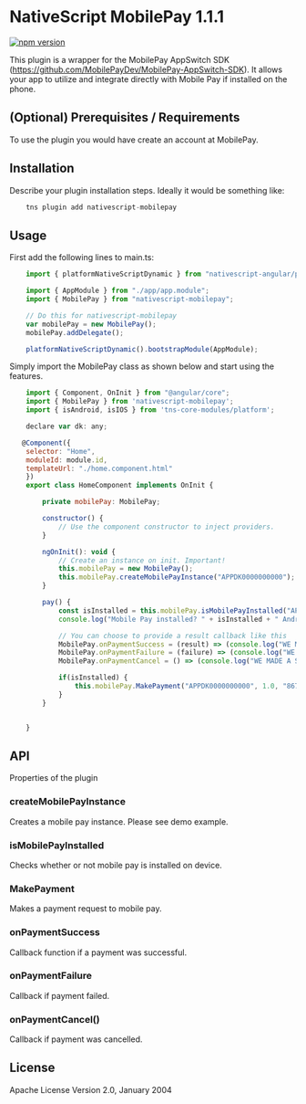 # NativeScript MobilePay 1.1.1

[![npm version](https://badge.fury.io/js/nativescript-mobilepay.svg)](https://badge.fury.io/js/nativescript-mobilepay)

This plugin is a wrapper for the MobilePay AppSwitch SDK (https://github.com/MobilePayDev/MobilePay-AppSwitch-SDK). It allows your app to utilize and integrate directly with Mobile Pay if installed on the phone.

## (Optional) Prerequisites / Requirements

To use the plugin you would have create an account at MobilePay.

## Installation

Describe your plugin installation steps. Ideally it would be something like:

```javascript
    tns plugin add nativescript-mobilepay
```

## Usage 

First add the following lines to main.ts:
```javascript
    import { platformNativeScriptDynamic } from "nativescript-angular/platform";

    import { AppModule } from "./app/app.module";
    import { MobilePay } from "nativescript-mobilepay";

    // Do this for nativescript-mobilepay
    var mobilePay = new MobilePay();
    mobilePay.addDelegate();

    platformNativeScriptDynamic().bootstrapModule(AppModule);

```

Simply import the MobilePay class as shown below and start using the features.
	
```javascript
    import { Component, OnInit } from "@angular/core";
    import { MobilePay } from 'nativescript-mobilepay';
    import { isAndroid, isIOS } from 'tns-core-modules/platform';

    declare var dk: any;

   @Component({
    selector: "Home",
    moduleId: module.id,
    templateUrl: "./home.component.html"
    })
    export class HomeComponent implements OnInit {

        private mobilePay: MobilePay;

        constructor() {
            // Use the component constructor to inject providers.
        }

        ngOnInit(): void {
            // Create an instance on init. Important!
            this.mobilePay = new MobilePay();
            this.mobilePay.createMobilePayInstance("APPDK0000000000");
        }

        pay() {
            const isInstalled = this.mobilePay.isMobilePayInstalled("APPDK0000000000");
            console.log("Mobile Pay installed? " + isInstalled + " Android: " + isAndroid + " iOS: " + isIOS);

            // You can choose to provide a result callback like this
            MobilePay.onPaymentSuccess = (result) => (console.log("WE MADE A SUCCESSFUL RESULT"));
            MobilePay.onPaymentFailure = (failure) => (console.log("WE MADE A FAILURE LOL"));
            MobilePay.onPaymentCancel = () => (console.log("WE MADE A SUCCESSFUL CANCEL"));

            if(isInstalled) {
                this.mobilePay.MakePayment("APPDK0000000000", 1.0, "86715c57-8840-4a6f-af5f-07ee89107ece")
            }
        }


    }


```

## API

Properties of the plugin

### createMobilePayInstance

Creates a mobile pay instance. Please see demo example.

### isMobilePayInstalled

Checks whether or not mobile pay is installed on device.

### MakePayment

Makes a payment request to mobile pay.

### onPaymentSuccess

Callback function if a payment was successful.

### onPaymentFailure

Callback if payment failed.

### onPaymentCancel()

Callback if payment was cancelled.
    
## License

Apache License Version 2.0, January 2004

